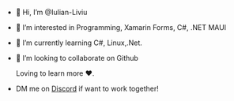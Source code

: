 - 👋 Hi, I’m @Iulian-Liviu
- 👀 I’m interested in Programming, Xamarin Forms, C#, .NET MAUI
- 🌱 I’m currently learning C#, Linux,.Net.
- 💞️ I’m looking to collaborate on Github

  Loving to learn more ❤.
- DM me on [Discord](https://discordapp.com/users/959151637497262080) if want to work together!

<!---
Iulian-Liviu/Iulian-Liviu is a ✨ special ✨ repository because its `README.md` (this file) appears on your GitHub profile.
You can click the Preview link to take a look at your changes.
--->
